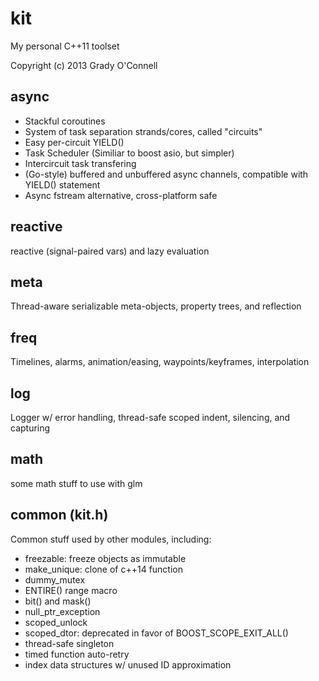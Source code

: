 # kit
My personal C++11 toolset

Copyright (c) 2013 Grady O'Connell

## async
- Stackful coroutines
- System of task separation strands/cores, called "circuits"
- Easy per-circuit YIELD()
- Task Scheduler (Similiar to boost asio, but simpler)
- Intercircuit task transfering
- (Go-style) buffered and unbuffered async channels, compatible with YIELD() statement
- Async fstream alternative, cross-platform safe

## reactive
reactive (signal-paired vars) and lazy evaluation

## meta
Thread-aware serializable meta-objects, property trees, and reflection

## freq
Timelines, alarms, animation/easing, waypoints/keyframes, interpolation

## log
Logger w/ error handling, thread-safe scoped indent, silencing, and capturing

## math
some math stuff to use with glm

## common (kit.h)
Common stuff used by other modules, including:

- freezable: freeze objects as immutable
- make_unique: clone of c++14 function
- dummy_mutex
- ENTIRE() range macro
- bit() and mask()
- null_ptr_exception
- scoped_unlock
- scoped_dtor: deprecated in favor of BOOST_SCOPE_EXIT_ALL()
- thread-safe singleton
- timed function auto-retry
- index data structures w/ unused ID approximation

